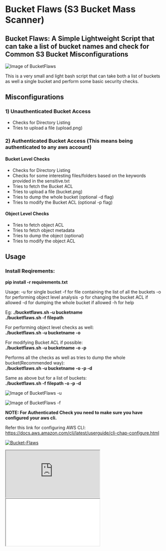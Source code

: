 # Bucket Flaws (S3 Bucket Mass Scanner)
## Bucket Flaws: A Simple Lightweight Script that can take a list of bucket names and check for Common S3 Bucket Misconfigurations

![Image of BucketFlaws](https://github.com/nikhil1232/Bucket-Flaws/blob/master/images/upload.png)


This is a very small and light bash script that can take both a list of buckets as well a single bucket and perform some basic security checks.

## Misconfigurations

### 1) Unauthenticated Bucket Access

- Checks for Directory Listing
- Tries to upload a file (upload.png)

### 2) Authenticated Bucket Access (This means being authenticated to any aws account)

#### Bucket Level Checks

- Checks for Directory Listing
- Checks for some interesting files/folders based on the keywords provided in the sensitive.txt
- Tries to fetch the Bucket ACL
- Tries to upload a file (bucket.png)
- Tries to dump the whole bucket (optional -d flag)
- Tries to modify the Bucket ACL (optional -p flag)

#### Object Level Checks

- Tries to fetch object ACL
- Tries to fetch object metadata
- Tries to dump the object (optional)
- Tries to modify the object ACL

## Usage

### Install Reqirements:
**pip install -r requirements.txt**

Usage:
-u for single bucket
-f for file containing the list of all the buckets
-o for performing object level analysis
-p for changing the bucket ACL if allowed
-d for dumping the whole bucket if allowed
-h for help

Eg: **./bucketflaws.sh -u bucketname**\
    **./bucketflaws.sh -f filepath**

For performing object level checks as well:<br/>
    **./bucketflaws.sh -u bucketname -o**

For modifying Bucket ACL if possible:<br/>
    **./bucketflaws.sh -u bucketname -o -p**

Performs all the checks as well as tries to dump the whole bucket(Recommended way):<br/>
    **./bucketflaws.sh -u bucketname -o -p -d**

Same as above but for a list of buckets:<br/>
    **./bucketflaws.sh -f filepath -o -p -d**



![Image of BucketFlaws -u](https://raw.githubusercontent.com/nikhil1232/Bucket-Flaws/master/images/bucket.png)

![Image of BucketFlaws -f](https://raw.githubusercontent.com/nikhil1232/Bucket-Flaws/master/images/bucket-list.png)

**NOTE: For Authenticated Check you need to make sure you have configured your aws cli.**

Refer this link for configuring AWS CLI:
https://docs.aws.amazon.com/cli/latest/userguide/cli-chap-configure.html

[![Bucket-Flaws](https://i.ibb.co/ZS8YtG8/https-drive-google.jpg)](https://drive.google.com/file/d/1C56TP4ZB99b6vMcEI8vLxyfCHE-kCUgR/preview "Bucket-Flaws")


<!DOCTYPE html>
<html>
<body>
  
  <iframe src="https://drive.google.com/file/d/1C56TP4ZB99b6vMcEI8vLxyfCHE-kCUgR/preview" ></iframe>
  
  <!--aloow full screen add tag -->
  
<iframe allowfullscreen="allowfullscreen" src="your_page_url/preview" ></iframe>

</body>
</html>
